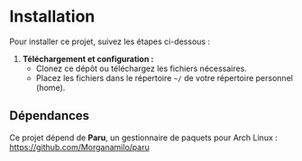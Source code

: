 # Installation

Pour installer ce projet, suivez les étapes ci-dessous :

1. **Téléchargement et configuration :**
   - Clonez ce dépôt ou téléchargez les fichiers nécessaires.
   - Placez les fichiers dans le répertoire `~/` de votre répertoire personnel (home).

## Dépendances

Ce projet dépend de **Paru**, un gestionnaire de paquets pour Arch Linux : https://github.com/Morganamilo/paru
